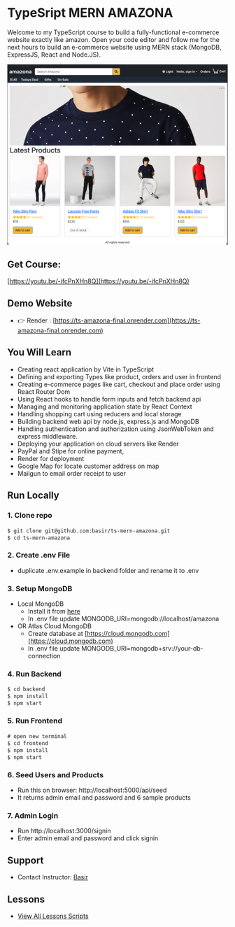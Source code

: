 # TypeSript MERN AMAZONA

Welcome to my TypeScript course to build a fully-functional e-commerce website exactly like amazon. Open your code editor and follow me for the next hours to build an e-commerce website using MERN stack (MongoDB, ExpressJS, React and Node.JS).

![amazona](/frontend/public/images/amazona.png)

## Get Course:

[https://youtu.be/-ifcPnXHn8Q](https://youtu.be/-ifcPnXHn8Q)

## Demo Website

- 👉 Render : [https://ts-amazona-final.onrender.com](https://ts-amazona-final.onrender.com)

## You Will Learn

- Creating react application by Vite in TypeScript
- Defining and exporting Types like product, orders and user in frontend
- Creating e-commerce pages like cart, checkout and place order using React Router Dom
- Using React hooks to handle form inputs and fetch backend api
- Managing and monitoring application state by React Context
- Handling shopping cart using reducers and local storage
- Building backend web api by node.js, express.js and MongoDB
- Handling authentication and authorization using JsonWebToken and express middleware.
- Deploying your application on cloud servers like Render
- PayPal and Stipe for online payment,
- Render for deployment
- Google Map for locate customer address on map
- Mailgun to email order receipt to user

## Run Locally

### 1. Clone repo

```
$ git clone git@github.com:basir/ts-mern-amazona.git
$ cd ts-mern-amazona
```

### 2. Create .env File

- duplicate .env.example in backend folder and rename it to .env

### 3. Setup MongoDB

- Local MongoDB
  - Install it from [here](https://www.mongodb.com/try/download/community)
  - In .env file update MONGODB_URI=mongodb://localhost/amazona
- OR Atlas Cloud MongoDB
  - Create database at [https://cloud.mongodb.com](https://cloud.mongodb.com)
  - In .env file update MONGODB_URI=mongodb+srv://your-db-connection

### 4. Run Backend

```
$ cd backend
$ npm install
$ npm start
```

### 5. Run Frontend

```
# open new terminal
$ cd frontend
$ npm install
$ npm start
```

### 6. Seed Users and Products

- Run this on browser: http://localhost:5000/api/seed
- It returns admin email and password and 6 sample products

### 7. Admin Login

- Run http://localhost:3000/signin
- Enter admin email and password and click signin

## Support

- Contact Instructor: [Basir](mailto:basir.jafarzadeh@gmail.com)

## Lessons

- [View All Lessons Scripts](/lessons/)


#
